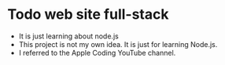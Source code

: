 # Todo web site full-stack
- It is just learning about node.js
- This project is not my own idea. It is just for learning Node.js.
- I referred to the Apple Coding YouTube channel.

  

